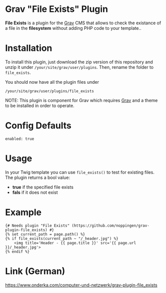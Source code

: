 # Grav "File Exists" Plugin

**File Exists** is a plugin for the [Grav](http://github.com/getgrav/grav) CMS that allows to check the existance of a file in the **filesystem** without adding PHP code to your template..

# Installation

To install this plugin, just download the zip version of this repository and unzip it under `/your/site/grav/user/plugins`. Then, rename the folder to `file_exists`.

You should now have all the plugin files under

	/your/site/grav/user/plugins/file_exists

NOTE: This plugin is component for Grav which requires [Grav](http://github.com/getgrav/grav) and a theme to be installed in order to operate.

# Config Defaults

```
enabled: true
```

# Usage

In your Twig template you can use `file_exists()` to test for existing files. The plugin returns a bool value:

- **true** if the specified file exists
- **fals** if it does not exist

# Example

```twig
{# Needs plugin "File Exists" (https://github.com/noppingen/grav-plugin-file_exists) #}
{% set current_path = page.path() %}
{% if file_exists(current_path ~ "/_header.jpg") %}
    <img title='Header - {{ page.title }}' src='{{ page.url }}/_header.jpg'>
{% endif %}
```
# Link (German)

https://www.onderka.com/computer-und-netzwerk/grav-plugin-file_exists
